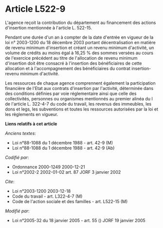 # Article L522-9

L'agence reçoit la contribution du département au financement des actions d'insertion mentionnée à l'article L. 522-15.

Pendant une durée d'un an à compter de la date d'entrée en vigueur de la loi n° 2003-1200 du 18 décembre 2003  portant
décentralisation en matière de revenu minimum d'insertion et créant un revenu minimum d'activité, un volume de crédits au
moins égal à 16,25 % des sommes versées au cours de l'exercice précédent au titre de l'allocation de revenu minimum
d'insertion doit être consacré à l'insertion des bénéficiaires de cette allocation et à l'accompagnement des bénéficiaires du
contrat insertion-revenu minimum d'activité.

Les ressources de chaque agence comprennent également la participation financière de l'Etat aux contrats d'insertion par
l'activité, déterminée dans des conditions définies par voie réglementaire ainsi que celle des collectivités, personnes ou
organismes mentionnés au premier alinéa du I de l'article L. 322-4-7 du code du travail, les revenus des immeubles, les dons
et legs, les subventions et toutes les ressources autorisées par la loi et les règlements en vigueur.

**Liens relatifs à cet article**

_Anciens textes_:

  - Loi n°88-1088 du 1 décembre 1988 - art. 42-9 (M)
  - Loi n°88-1088 du 1 décembre 1988 - art. 42-9 (Ab)

_Codifié par_:

  - Ordonnance 2000-1249 2000-12-21
  - Loi n°2002-2 2002-01-02 art. 87 JORF 3 janvier 2002

_Cite_:

  - Loi n°2003-1200 2003-12-18
  - Code du travail - art. L322-4-7 (M)
  - Code de l'action sociale et des familles - art. L522-15 (M)

_Modifié par_:

  - Loi n°2005-32 du 18 janvier 2005 - art. 55 () JORF 19 janvier 2005
